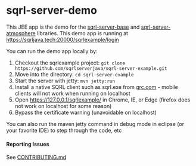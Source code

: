 <!--- http://dillinger.io/ --->
# sqrl-server-demo


This JEE app is the demo for the [sqrl-server-base](https://github.com/sqrlserverjava/sqrl-server-base)  and [sqrl-server-atmosphere](https://github.com/sqrlserverjava/sqrl-server-atmosphere) libraries.  This demo app is running at https://sqrljava.tech:20000/sqrlexample/login

You can run the demo app locally by:
1. Checkout the sqrlexample project:  `git clone https://github.com/sqrlserverjava/sqrl-server-example.git`
1. Move into the directory: `cd sqrl-server-example`
1. Start the server with jetty: `mvn jetty:run`
1. Install a native SQRL client such as sqrl.exe from [grc.com](https://www.grc.com/dev/sqrl.exe) - mobile clients will not work when running on localhost
1. Open https://127.0.0.1/sqrlexample/ in Chrome, IE, or Edge (firefox does not work on localhost for some reason)
1. Bypass the certificate warning (unavoidable on localhost)

You can also run the maven jetty command in debug mode in eclipse (or your favorite IDE) to step through the code, etc

#### Reporting Issues
See [CONTRIBUTING.md](https://github.com/sqrlserverjava/sqrl-server-example/blob/master/CONTRIBUTING.md)